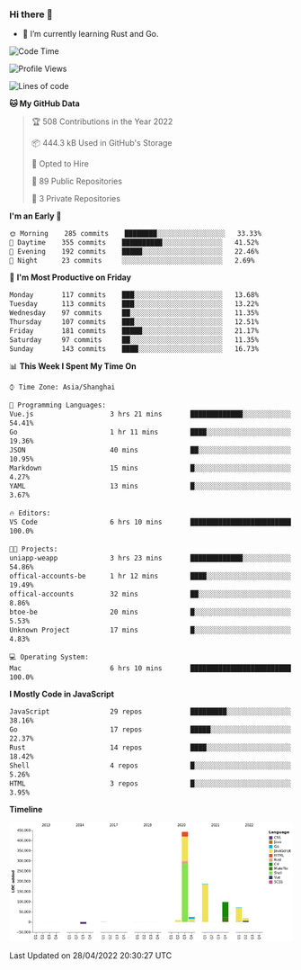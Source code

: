 ### Hi there 👋

- 🌱 I’m currently learning Rust and Go.

<!--START_SECTION:waka-->
![Code Time](http://img.shields.io/badge/Code%20Time-348%20hrs%2032%20mins-blue)

![Profile Views](http://img.shields.io/badge/Profile%20Views-5-blue)

![Lines of code](https://img.shields.io/badge/From%20Hello%20World%20I%27ve%20Written-848%20Thousand%20lines%20of%20code-blue)

**🐱 My GitHub Data** 

> 🏆 508 Contributions in the Year 2022
 > 
> 📦 444.3 kB Used in GitHub's Storage 
 > 
> 💼 Opted to Hire
 > 
> 📜 89 Public Repositories 
 > 
> 🔑 3 Private Repositories  
 > 
**I'm an Early 🐤** 

```text
🌞 Morning    285 commits    ████████░░░░░░░░░░░░░░░░░   33.33% 
🌆 Daytime    355 commits    ██████████░░░░░░░░░░░░░░░   41.52% 
🌃 Evening    192 commits    █████░░░░░░░░░░░░░░░░░░░░   22.46% 
🌙 Night      23 commits     ░░░░░░░░░░░░░░░░░░░░░░░░░   2.69%

```
📅 **I'm Most Productive on Friday** 

```text
Monday       117 commits    ███░░░░░░░░░░░░░░░░░░░░░░   13.68% 
Tuesday      113 commits    ███░░░░░░░░░░░░░░░░░░░░░░   13.22% 
Wednesday    97 commits     ██░░░░░░░░░░░░░░░░░░░░░░░   11.35% 
Thursday     107 commits    ███░░░░░░░░░░░░░░░░░░░░░░   12.51% 
Friday       181 commits    █████░░░░░░░░░░░░░░░░░░░░   21.17% 
Saturday     97 commits     ██░░░░░░░░░░░░░░░░░░░░░░░   11.35% 
Sunday       143 commits    ████░░░░░░░░░░░░░░░░░░░░░   16.73%

```


📊 **This Week I Spent My Time On** 

```text
⌚︎ Time Zone: Asia/Shanghai

💬 Programming Languages: 
Vue.js                   3 hrs 21 mins       █████████████░░░░░░░░░░░░   54.41% 
Go                       1 hr 11 mins        ████░░░░░░░░░░░░░░░░░░░░░   19.36% 
JSON                     40 mins             ██░░░░░░░░░░░░░░░░░░░░░░░   10.95% 
Markdown                 15 mins             █░░░░░░░░░░░░░░░░░░░░░░░░   4.27% 
YAML                     13 mins             █░░░░░░░░░░░░░░░░░░░░░░░░   3.67%

🔥 Editors: 
VS Code                  6 hrs 10 mins       █████████████████████████   100.0%

🐱‍💻 Projects: 
uniapp-weapp             3 hrs 23 mins       █████████████░░░░░░░░░░░░   54.86% 
offical-accounts-be      1 hr 12 mins        ████░░░░░░░░░░░░░░░░░░░░░   19.49% 
offical-accounts         32 mins             ██░░░░░░░░░░░░░░░░░░░░░░░   8.86% 
btoe-be                  20 mins             █░░░░░░░░░░░░░░░░░░░░░░░░   5.53% 
Unknown Project          17 mins             █░░░░░░░░░░░░░░░░░░░░░░░░   4.83%

💻 Operating System: 
Mac                      6 hrs 10 mins       █████████████████████████   100.0%

```

**I Mostly Code in JavaScript** 

```text
JavaScript               29 repos            █████████░░░░░░░░░░░░░░░░   38.16% 
Go                       17 repos            █████░░░░░░░░░░░░░░░░░░░░   22.37% 
Rust                     14 repos            ████░░░░░░░░░░░░░░░░░░░░░   18.42% 
Shell                    4 repos             █░░░░░░░░░░░░░░░░░░░░░░░░   5.26% 
HTML                     3 repos             █░░░░░░░░░░░░░░░░░░░░░░░░   3.95%

```


**Timeline**

![Chart not found](https://raw.githubusercontent.com/elton/elton/main/charts/bar_graph.png) 


 Last Updated on 28/04/2022 20:30:27 UTC
<!--END_SECTION:waka-->

<!--
**elton/elton** is a ✨ _special_ ✨ repository because its `README.md` (this file) appears on your GitHub profile.

Here are some ideas to get you started:

- 🔭 I’m currently working on ...
- 🌱 I’m currently learning ...
- 👯 I’m looking to collaborate on ...
- 🤔 I’m looking for help with ...
- 💬 Ask me about ...
- 📫 How to reach me: ...
- 😄 Pronouns: ...
- ⚡ Fun fact: ...
-->
